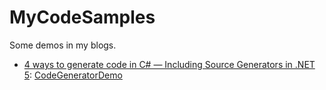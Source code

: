 # MyCodeSamples
Some demos in my blogs.

* [4 ways to generate code in C# — Including Source Generators in .NET 5](https://levelup.gitconnected.com/four-ways-to-generate-code-in-c-including-source-generators-in-net-5-9e6817db425): [CodeGeneratorDemo](https://github.com/yanxiaodi/MyCodeSamples/tree/main/CodeGeneratorDemo)


